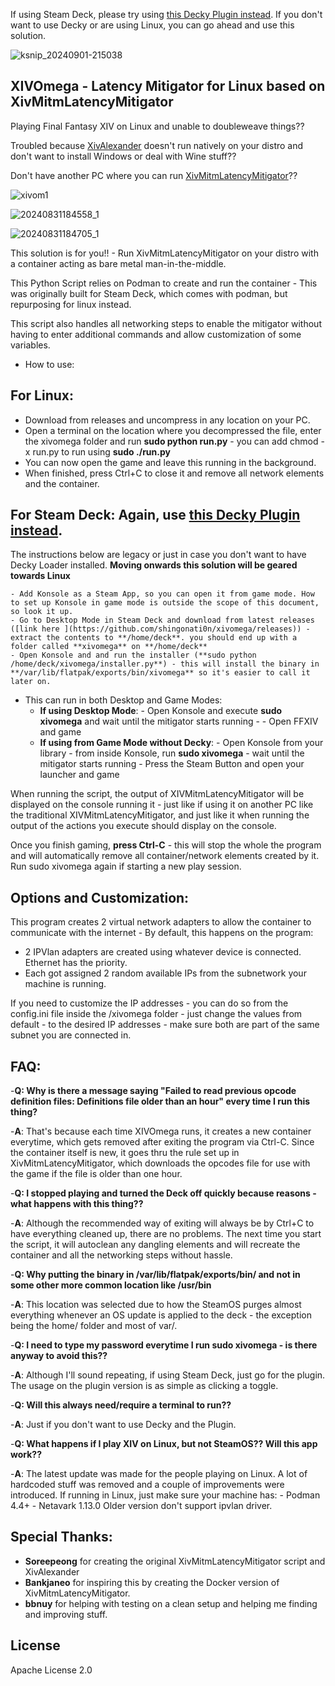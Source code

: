 If using Steam Deck, please try using [this Decky Plugin instead](https://github.com/shingonati0n/xivomega-decky). If you don't want to use Decky or are using Linux, you can go ahead and use this solution. 

![ksnip_20240901-215038](https://github.com/user-attachments/assets/3acf5a6b-81b7-4616-9d13-f51f5a0576c5)

XIVOmega - Latency Mitigator for Linux based on XivMitmLatencyMitigator
----------------------------------------------------------------------------

Playing Final Fantasy XIV on Linux and unable to doubleweave things?? 

Troubled because [XivAlexander](https://github.com/Soreepeong/XivAlexander) doesn't run natively on your distro and don't want to install Windows or deal with Wine stuff??

Don't have another PC where you can run [XivMitmLatencyMitigator](https://github.com/Soreepeong/XivMitmLatencyMitigator)?? 

![xivom1](https://github.com/user-attachments/assets/ee3e43e9-e1b2-4ddc-a945-f763b42b0d05)

![20240831184558_1](https://github.com/user-attachments/assets/9ea2f37b-22dd-4286-8109-de6dd59d22ef)

![20240831184705_1](https://github.com/user-attachments/assets/cfdad1ff-7e45-4f40-85c5-9c995176e643)

This solution is for you!! - Run XivMitmLatencyMitigator on your distro with a container acting as bare metal man-in-the-middle. 

This Python Script relies on Podman to create and run the container - This was originally built for Steam Deck, which comes with podman, but repurposing for linux instead. 

This script also handles all networking steps to enable the mitigator without having to enter additional commands and allow customization of some variables. 

- How to use: 

**For Linux**: 
--------------

- Download from releases and uncompress in any location on your PC. 
- Open a terminal on the location where you decompressed the file, enter the xivomega folder and run **sudo python run.py** - you can add chmod -x run.py to run using **sudo ./run.py**
- You can now open the game and leave this running in the background. 
- When finished, press Ctrl+C to close it and remove all network elements and the container. 


**For Steam Deck: Again, use [this Decky Plugin instead](https://github.com/shingonati0n/xivomega-decky).**
-----------------------------------------------------------------------------------------------------------


The instructions below are legacy or just in case you don't want to have Decky Loader installed. **Moving onwards this solution will be geared towards Linux**


	- Add Konsole as a Steam App, so you can open it from game mode. How to set up Konsole in game mode is outside the scope of this document, so look it up. 
	- Go to Desktop Mode in Steam Deck and download from latest releases ([link here ](https://github.com/shingonati0n/xivomega/releases)) - extract the contents to **/home/deck**. you should end up with a folder called **xivomega** on **/home/deck**
	- Open Konsole and and run the installer (**sudo python /home/deck/xivomega/installer.py**) - this will install the binary in **/var/lib/flatpak/exports/bin/xivomega** so it's easier to call it later on. 

- This can run in both Desktop and Game Modes:
	- **If using Desktop Mode**: 
			- Open Konsole and execute **sudo xivomega** and wait until the mitigator starts running -
			- Open FFXIV and game
	- **If using from Game Mode without Decky**: 
			- Open Konsole from your library 
			- from inside Konsole, run **sudo xivomega** 
			- wait until the mitigator starts running
			- Press the Steam Button and open your launcher and game

When running the script, the output of XIVMitmLatencyMitigator will be displayed on the console running it - just like if using it on another PC like the traditional XIVMitmLatencyMitigator, and just like it when running the output of the actions you execute should display on the console. 

Once you finish gaming, **press Ctrl-C** - this will stop the whole the program and will automatically remove all container/network elements created by it. Run sudo xivomega again if starting a new play session. 

Options and Customization:
-------------------------

This program creates 2 virtual network adapters to allow the container to communicate with the internet - By default, this happens on the program:

 - 2 IPVlan adapters are created using whatever device is connected. Ethernet has the priority.
 - Each got assigned 2 random available IPs from the subnetwork your machine is running.

 If you need to customize the IP addresses - you can do so from the config.ini file inside the /xivomega folder - just change the values from default - to the desired IP addresses - make sure both are part of the same subnet you are connected in. 


FAQ:
---

-**Q: Why is there a message saying "Failed to read previous opcode definition files: Definitions file older than an hour" every time I run this thing?**

-**A**: That's because each time XIVOmega runs, it creates a new container everytime, which gets removed after exiting the program via Ctrl-C. Since the container itself is new, it goes thru the rule set up in XivMitmLatencyMitigator, which downloads the opcodes file for use with the game if the file is older than one hour. 

-**Q: I stopped playing and turned the Deck off quickly because reasons - what happens with this thing??**

-**A**: Although the recommended way of exiting will always be by Ctrl+C to have everything cleaned up, there are no problems. The next time you start the script, it will autoclean any dangling elements and will recreate the container and all the networking steps without hassle. 

-**Q: Why putting the binary in /var/lib/flatpak/exports/bin/ and not in some other more common location like /usr/bin**

-**A**: This location was selected due to how the SteamOS purges almost everything whenever an OS update is applied to the deck - the exception being the home/ folder and most of var/.

-**Q: I need to type my password everytime I run sudo xivomega - is there anyway to avoid this??**

-**A**: Although I'll sound repeating, if using Steam Deck, just go for the plugin. The usage on the plugin version is as simple as clicking a toggle. 

-**Q: Will this always need/require a terminal to run??**

-**A**: Just if you don't want to use Decky and the Plugin.

-**Q: What happens if I play XIV on Linux, but not SteamOS?? Will this app work??**

-**A**: The latest update was made for the people playing on Linux. A lot of hardcoded stuff was removed and a couple of improvements were introduced. If running in Linux, just make sure your machine has:
	- Podman 4.4+
	- Netavark 1.13.0 
Older version don't support ipvlan driver.

Special Thanks:
--------------

- **Soreepeong** for creating the original XivMitmLatencyMitigator script and XivAlexander
- **Bankjaneo** for inspiring this by creating the Docker version of XivMitmLatencyMitigator.
- **bbnuy** for helping with testing on a clean setup and helping me finding and improving stuff. 

License
-------

Apache License 2.0



